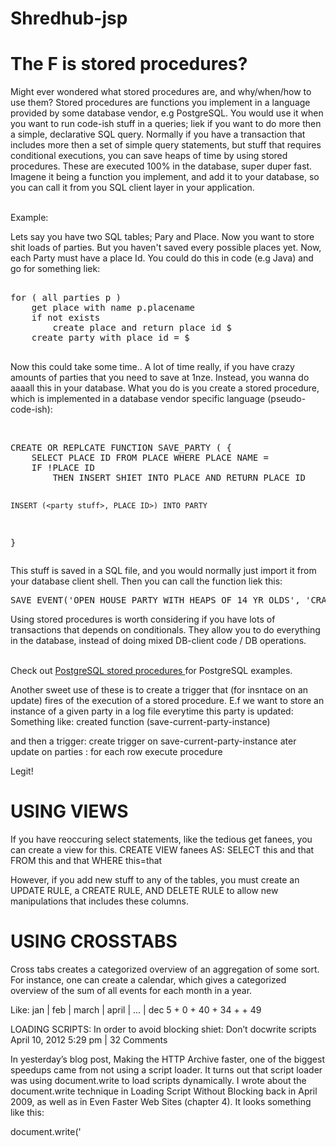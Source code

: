 Shredhub-jsp
============


The F is stored procedures?
==========================
Might ever wondered what stored procedures are, and why/when/how to use them?
Stored procedures are functions you implement in a language provided by some database vendor, e.g PostgreSQL.
You would use it when you want to run code-ish stuff in a queries; liek if you want to do more then a simple, declarative SQL query.
Normally if you have a transaction that includes more then a set of simple query statements, but stuff that requires
conditional executions, you can save heaps of time by using stored procedures. These are executed 100% in the database,
super duper fast. Imagene it being a function you implement, and add it to your database, so you can call it from you
SQL client layer in your application.  <br><br>

Example: <br>


Lets say you have two SQL tables; Pary and Place. Now you want to store shit loads of parties. But you haven't saved every
possible places yet. Now, each Party must have a place Id. You could do this in code (e.g Java) and go for something liek:<br>
<pre>

for ( all parties p ) 
	get place with name p.placename
	if not exists 
		create place and return place id $
	create party with place id = $
 </pre>
Now this could take some time.. A lot of time really, if you have crazy amounts of parties that you need to save at 1nze.
Instead, you wanna do aaaall this in your database. 
What you do is you create a stored procedure, which is implemented in a database vendor specific language (pseudo-code-ish):

<br>
<pre>
CREATE OR REPLCATE FUNCTION SAVE_PARTY (<party stuff, place_name> {
	SELECT PLACE ID FROM PLACE WHERE PLACE NAME = <place_name>
	IF !PLACE ID
		THEN INSERT SHIET INTO PLACE AND RETURN PLACE ID

	INSERT (<party stuff>, PLACE ID>) INTO PARTY 
}
</pre>

This stuff is saved in a SQL file, and you would normally just import it from your database client shell.
Then you can call the function liek this: <br> 

<pre>
SAVE_EVENT('OPEN HOUSE PARTY WITH HEAPS OF 14 YR OLDS', 'CRAIGs HOUSE');
</pre>

Using stored procedures is worth considering if you have lots of transactions that depends on conditionals.
They allow you to do everything in the database, instead of doing mixed DB-client code / DB operations. <br><br>

Check out <a href ="http://www.postgresql.org/docs/8.0/static/plpgsql.html">PostgreSQL stored procedures </a> for PostgreSQL examples.

Another sweet use of these is to create a trigger that (for insntace on an update) fires of the execution of a stored procedure. 
E.f we want to store an instance of a given party in a log file everytime this party is updated:
Something like:
created function (save-current-party-instance)

and then a trigger:
create trigger on save-current-party-instance
	ater update on parties :
		for each row execute procedure
		
Legit!




USING VIEWS
====================================
If you have reoccuring select statements, like the tedious get fanees,
you can create a view for this.
CREATE VIEW fanees AS:
SELECT this and that FROM this and that WHERE this=that

However, if you add new stuff to any of the tables, you must create an
UPDATE RULE, a CREATE RULE, AND DELETE RULE to allow new manipulations that includes these columns.


USING CROSSTABS
======================
Cross tabs creates a categorized overview of an aggregation of some sort.
For instance, one can create a calendar, which gives a categorized overview of the sum of all events for each month in a year.

Like:
jan | feb | march | april | ... | dec
5	+  0  +  40   +    34 +     + 49



LOADING SCRIPTS:
In order to avoid blocking shiet:
Don’t docwrite scripts
April 10, 2012 5:29 pm | 32 Comments

In yesterday’s blog post, Making the HTTP Archive faster, one of the biggest speedups came from not using a script loader. It turns out that script loader was using document.write to load scripts dynamically. I wrote about the document.write technique in Loading Script Without Blocking back in April 2009, as well as in Even Faster Web Sites (chapter 4). It looks something like this:

document.write('<script src="' + src + '" type="text/javascript"><\/script>'):
The problem with document.write for script loading is:

Every DOM element below the inserted script is blocked from rendering until the script is done downloading (example).
It blocks other dynamic scripts (example). One exception is if multiple scripts are inserted using document.write within the same SCRIPT block (example).
Because the script loader was using document.write, the page I was optimizing rendered late and other async scripts in the page took longer to download. I removed the script loader and instead wrote my own code to load the script asynchronously following the createElement-insertBefore pattern popularized by the Google Analytics async snippet:

var sNew = document.createElement("script");
sNew.async = true;
sNew.src = "http://ajax.googleapis.com/ajax/libs/jquery/1.5.1/jquery.min.js";
var s0 = document.getElementsByTagName('script')[0];
s0.parentNode.insertBefore(sNew, s0);
Why does using document.write to dynamically insert scripts produce these bad performance effects?

It’s really not surprising if we walk through it step-by-step: We know that loading scripts using normal SCRIPT SRC= markup blocks rendering for all subsequent DOM elements. And we know that document.write is evaluated immediately before script execution releases control and the page resumes being parsed. Therefore, the document.write technique inserts a script using normal SCRIPT SRC= which blocks the rest of the page from rendering.

On the other hand, scripts inserted using the createElement-insertBefore technique do not block rendering. In fact, if document.write generated a createElement-insertBefore snippet then rendering would also not be blocked.

At the bottom of my Loading Script Without Blocking blog post is a decision tree to help developers choose which async technique to use under different scenarios. If you look closely you’ll notice that document.write is never recommended. A lot of things change on the Web, but that advice was true in 2009 and is still true today.
  
 